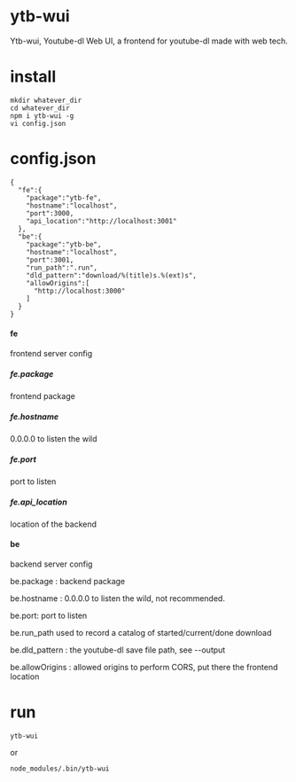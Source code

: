 
ytb-wui
========

Ytb-wui, Youtube-dl Web UI, a frontend for youtube-dl made with web tech.

install
========

````
mkdir whatever_dir
cd whatever_dir
npm i ytb-wui -g
vi config.json
````

config.json
========

````
{
  "fe":{
    "package":"ytb-fe",
    "hostname":"localhost",
    "port":3000,
    "api_location":"http://localhost:3001"
  },
  "be":{
    "package":"ytb-be",
    "hostname":"localhost",
    "port":3001,
    "run_path":".run",
    "dld_pattern":"download/%(title)s.%(ext)s",
    "allowOrigins":[
      "http://localhost:3000"
    ]
  }
}
````

#### fe
frontend server config

##### fe.package
frontend package

##### fe.hostname
0.0.0.0 to listen the wild

##### fe.port
port to listen

##### fe.api_location
location of the backend

#### be
backend server config

be.package : backend package

be.hostname : 0.0.0.0 to listen the wild, not recommended.

be.port: port to listen

be.run_path
used to record a catalog of started/current/done download

be.dld_pattern : the youtube-dl save file path, see --output

be.allowOrigins : allowed origins to perform CORS, put there the frontend location


run
========

````
ytb-wui
````

or

````
node_modules/.bin/ytb-wui
````

